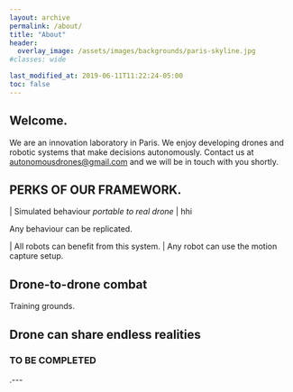 ```yaml
---
layout: archive
permalink: /about/
title: "About"
header:
  overlay_image: /assets/images/backgrounds/paris-skyline.jpg
#classes: wide

last_modified_at: 2019-06-11T11:22:24-05:00
toc: false
---
```

<h2>Welcome.</h2>

We are an innovation laboratory in Paris.
We enjoy developing drones and robotic systems that make decisions autonomously.
Contact us at autonomousdrones@gmail.com and we will be in touch with you shortly.

<h2>PERKS OF OUR FRAMEWORK.</h2>

| Simulated behaviour <em> portable to real drone </em>
| hhi

Any behaviour can be replicated.

| All robots can benefit from this system. |
Any robot can use the motion capture setup.

## Drone-to-drone combat
Training grounds.

## Drone can share endless realities

### TO BE COMPLETED
.---
